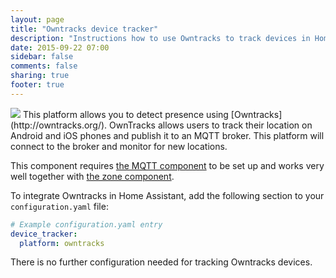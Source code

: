 ```yaml
---
layout: page
title: "Owntracks device tracker"
description: "Instructions how to use Owntracks to track devices in Home Assistant."
date: 2015-09-22 07:00
sidebar: false
comments: false
sharing: true
footer: true
---
```


<img src='/images/supported_brands/owntracks.png' class='brand pull-right' />
This platform allows you to detect presence using [Owntracks](http://owntracks.org/). OwnTracks allows
users to track their location on Android and iOS phones and publish it to an MQTT broker. This platform
will connect to the broker and monitor for new locations.

This component requires [the MQTT component](/components/mqtt.html) to be set up and works very well
together with [the zone component](/components/zone.html).

To integrate Owntracks in Home Assistant, add the following section to your `configuration.yaml` file:

```yaml
# Example configuration.yaml entry
device_tracker:
  platform: owntracks
```

There is no further configuration needed for tracking Owntracks devices.


